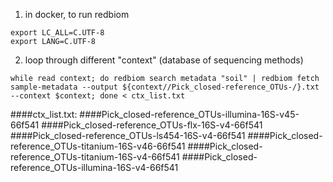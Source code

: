 1. in docker, to run redbiom
```
export LC_ALL=C.UTF-8
export LANG=C.UTF-8
```

2. loop through different "context" (database of sequencing methods)
```
while read context; do redbiom search metadata "soil" | redbiom fetch sample-metadata --output ${context//Pick_closed-reference_OTUs-/}.txt --context $context; done < ctx_list.txt 
```

####ctx_list.txt:
####Pick_closed-reference_OTUs-illumina-16S-v45-66f541
####Pick_closed-reference_OTUs-flx-16S-v4-66f541
####Pick_closed-reference_OTUs-ls454-16S-v4-66f541
####Pick_closed-reference_OTUs-titanium-16S-v46-66f541
####Pick_closed-reference_OTUs-titanium-16S-v4-66f541
####Pick_closed-reference_OTUs-illumina-16S-v4-66f541
 
